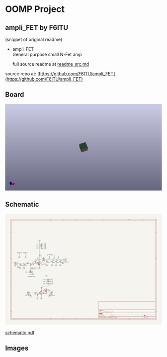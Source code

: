 # OOMP Project  
## ampli_FET  by F6ITU  
  
(snippet of original readme)  
  
- ampli_FET  
General purpose small N-Fet amp   
  
  full source readme at [readme_src.md](readme_src.md)  
  
source repo at: [https://github.com/F6ITU/ampli_FET](https://github.com/F6ITU/ampli_FET)  
## Board  
  
[![working_3d.png](working_3d_600.png)](working_3d.png)  
## Schematic  
  
[![working_schematic.png](working_schematic_600.png)](working_schematic.png)  
  
[schematic pdf](working_schematic.pdf)  
## Images  

